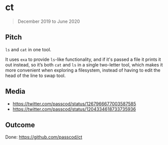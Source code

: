 # ct

> December 2019 to June 2020

## Pitch

`ls` and `cat` in one tool.

It uses `exa` to provide `ls`-like functionality, and if it's passed a file it prints it out instead,
so it’s both `cat` and `ls` in a single two-letter tool, which makes it more convenient when
exploring a filesystem, instead of having to edit the head of the line to swap tool.

## Media

- <https://twitter.com/passcod/status/1267966677003587585>
- <https://twitter.com/passcod/status/1204334618733735936>

## Outcome

Done: <https://github.com/passcod/ct>
